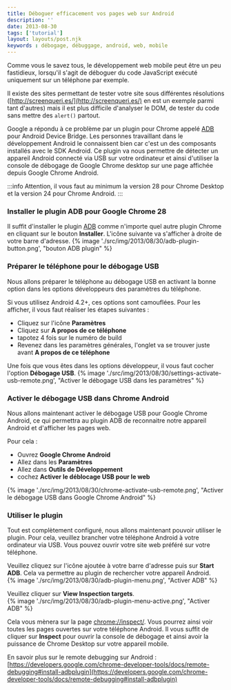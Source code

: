 ```yaml
---
title: Déboguer efficacement vos pages web sur Android
description: ''
date: 2013-08-30
tags: ['tutorial']
layout: layouts/post.njk
keywords : débogage, débuggage, android, web, mobile
---
```


Comme vous le savez tous, le développement web mobile peut être un peu fastidieux, lorsqu'il s'agit de déboguer du code JavaScript exécuté uniquement sur un téléphone par exemple.
<!-- excerpt -->

Il existe des sites permettant de tester votre site sous différentes résolutions ([http://screenqueri.es/](http://screenqueri.es/) en est un exemple parmi tant d'autres) mais il est plus difficile d'analyser le DOM, de tester du code sans mettre des <code>alert()</code> partout. 

Google a répondu à ce problème par un plugin pour Chrome appelé [ADB](https://chrome.google.com/webstore/detail/adb/dpngiggdglpdnjdoaefidgiigpemgage) pour Android Device Bridge. Les personnes travaillant dans le développement Android le connaissent bien car c'est un des composants installés avec le SDK Android.
Ce plugin va nous permettre de détecter un appareil Android connecté via USB sur votre ordinateur et ainsi d'utiliser la console de débogage de Google Chrome desktop sur une page affichée depuis Google Chrome Android.

:::info
Attention, il vous faut au minimum la version 28 pour Chrome Desktop et la version 24 pour Chrome Android.
:::

### Installer le plugin ADB pour Google Chrome 28

Il suffit d'installer le plugin [ADB](https://chrome.google.com/webstore/detail/adb/dpngiggdglpdnjdoaefidgiigpemgage) comme n'importe quel autre plugin Chrome en cliquant sur le bouton **Installer**. L'icône suivante va s'afficher à droite de votre barre d'adresse.
{% image './src/img/2013/08/30/adb-plugin-button.png', "bouton ADB plugin" %}


### Préparer le téléphone pour le débogage USB
Nous allons préparer le téléphone au débogage USB en activant la bonne option dans les options développeurs des paramètres du téléphone.

Si vous utilisez Android 4.2+, ces options sont camouflées. Pour les afficher, il vous faut réaliser les étapes suivantes : 

  * Cliquez sur l'icône **Paramètres**
  * Cliquez sur **A propos de ce téléphone**
  * tapotez 4 fois sur le numéro de build
  * Revenez dans les paramètres générales, l'onglet va se trouver juste avant **A propos de ce téléphone**

Une fois que vous êtes dans les options développeur, il vous faut cocher l'option **Débogage USB**. 
{% image './src/img/2013/08/30/settings-activate-usb-remote.png', "Activer le débogage USB dans les paramètres" %}


### Activer le débogage USB dans Chrome Android
Nous allons maintenant activer le débogage USB pour Google Chrome Android, ce qui permettra au plugin ADB de reconnaitre notre appareil Android et d'afficher les pages web.

Pour cela :

  * Ouvrez **Google Chrome Android**
  * Allez dans les **Paramètres**
  * Allez dans **Outils de Développement**
  * cochez **Activer le déblocage USB pour le web**
  
{% image './src/img/2013/08/30/chrome-activate-usb-remote.png', "Activer le débogage USB dans Google Chrome Android" %}
  
### Utiliser le plugin
Tout est complètement configuré, nous allons maintenant pouvoir utiliser le plugin. Pour cela, veuillez brancher votre téléphone Android à votre ordinateur via USB. Vous pouvez ouvrir votre site web préféré sur votre téléphone.

Veuillez cliquez sur l'icône ajoutée à votre barre d'adresse puis sur **Start ADB**. Cela va permettre au plugin de rechercher votre appareil Android.  
{% image './src/img/2013/08/30/adb-plugin-menu.png', "Activer ADB" %}

Veuillez cliquer sur **View Inspection targets**.  
{% image './src/img/2013/08/30/adb-plugin-menu-active.png', "Activer ADB" %}

Cela vous mènera sur la page  [chrome://inspect/](chrome://inspect/).
Vous pourrez ainsi voir toutes les pages ouvertes sur votre téléphone Android. Il vous suffit de cliquer sur **Inspect** pour ouvrir la console de débogage et ainsi avoir la puissance de Chrome Desktop sur votre appareil mobile.

En savoir plus sur le remote debugging sur Android : [https://developers.google.com/chrome-developer-tools/docs/remote-debugging#install-adbplugin](https://developers.google.com/chrome-developer-tools/docs/remote-debugging#install-adbplugin)
   
  
